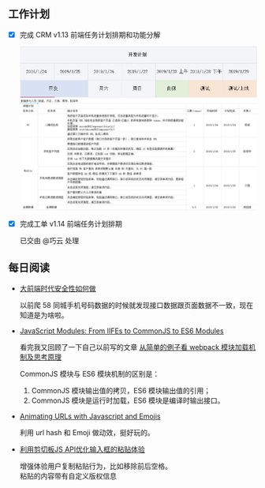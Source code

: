 ## 工作计划

- [x] 完成 CRM v1.13 前端任务计划排期和功能分解

	![版本计划排期](./assets/20190124142955.png)
	![前端任务排期和功能分解](./assets/20190124163505.png)

- [x] 完成工单 v1.14 前端任务计划排期

	已交由 @巧云 处理

## 每日阅读

- [大前端时代安全性如何做](https://segmentfault.com/a/1190000017899193)

	以前爬 58 同城手机号码数据的时候就发现接口数据跟页面数据不一致，现在知道是为啥啦。

- [JavaScript Modules: From IIFEs to CommonJS to ES6 Modules](https://tylermcginnis.com/javascript-modules-iifes-commonjs-esmodules/)

	看完我又回顾了一下自己以前写的文章 [从简单的例子看 webpack 模块加载机制及思考原理](https://github.com/Monine/monine.github.io/issues/25)

	CommonJS 模块与 ES6 模块机制的区别是：  
	1. CommonJS 模块输出值的拷贝，ES6 模块输出值的引用；
	2. CommonJS 模块是运行时加载，ES6 模块是编译时输出接口。

- [Animating URLs with Javascript and Emojis](http://matthewrayfield.com/articles/animating-urls-with-javascript-and-emojis/)

	利用 url hash 和 Emoji 做动效，挺好玩的。

- [利用剪切板JS API优化输入框的粘贴体验](https://www.zhangxinxu.com/wordpress/2018/09/js-clipboard-api-paste-input/)

	增强体验用户复制粘贴行为，比如移除前后空格。  
	粘贴的内容带有自定义版权信息
